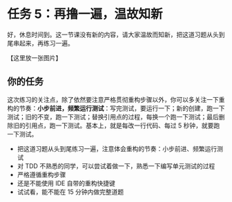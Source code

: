 # 任务 5：再撸一遍，温故知新

好，休息时间到。这一节课没有新的内容，请大家温故而知新，把这道习题从头到尾串起来，再练习一遍。

【这里放一张图片】

## 你的任务

这次练习的关注点，除了依然要注意严格贯彻重构步骤以外，你可以多关注一下重构的节奏：**小步前进，频繁运行测试**：写完测试，要运行一下；新的创建，跑一下测试；旧的不变，跑一下测试；替换引用点的过程，每换一个跑一下测试；最后删除旧的引用点，跑一下测试。基本上，就是每改一行代码、每过 5 秒钟，就要跑一下测试。

- 把这道习题从头到尾练习一遍，注意体会重构的节奏：小步前进、频繁运行测试
- 对 TDD 不熟悉的同学，可以尝试着做一下，熟悉一下编写单元测试的过程
- 严格遵循重构步骤
- 还是不能使用 IDE 自带的重构快捷键
- 试试看，能不能在 15 分钟内做完整道题
